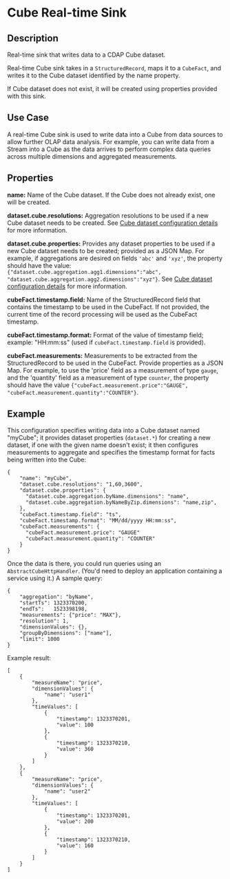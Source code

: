 # Cube Real-time Sink


Description
-----------
Real-time sink that writes data to a CDAP Cube dataset.

Real-time Cube sink takes in a ``StructuredRecord``, maps it to a ``CubeFact``, and writes it to
the Cube dataset identified by the name property.

If Cube dataset does not exist, it will be created using properties provided with this
sink.


Use Case
--------
A real-time Cube sink is used to write data into a Cube from data sources to allow further OLAP data analysis.
For example, you can write data from a Stream into a Cube as the data arrives to perform complex
data queries across multiple dimensions and aggregated measurements.


Properties
----------
**name:** Name of the Cube dataset. If the Cube does not already exist, one will be created.

**dataset.cube.resolutions:** Aggregation resolutions to be used if a
new Cube dataset needs to be created. See [Cube dataset configuration details] for more information.

**dataset.cube.properties:** Provides any dataset properties to be used
if a new Cube dataset needs to be created; provided as a JSON Map. For
example, if aggregations are desired on fields ``'abc'`` and ``'xyz'``, the
property should have the value:
``{"dataset.cube.aggregation.agg1.dimensions":"abc", "dataset.cube.aggregation.agg2.dimensions":"xyz"}``.
See [Cube dataset configuration details] for more information.

  [Cube dataset configuration details]: http://docs.cask.co/cdap/current/en/developers-manual/building-blocks/datasets/cube.html

**cubeFact.timestamp.field:** Name of the StructuredRecord field that contains the timestamp to be used in
the CubeFact. If not provided, the current time of the record processing will be used as the CubeFact timestamp.

**cubeFact.timestamp.format:** Format of the value of timestamp field; example: "HH:mm:ss" (used if
``cubeFact.timestamp.field`` is provided).

**cubeFact.measurements:** Measurements to be extracted from the StructuredRecord to be used in the CubeFact.
Provide properties as a JSON Map. For example, to use the 'price' field as a measurement of type ``gauge``,
and the 'quantity' field as a measurement of type ``counter``, the property should have the value
``{"cubeFact.measurement.price":"GAUGE", "cubeFact.measurement.quantity":"COUNTER"}``.


Example
-------
This configuration specifies writing data into a Cube dataset named "myCube"; it provides
dataset properties (``dataset.*``) for creating a new dataset, if one with the given name
doesn't exist; it then configures measurements to aggregate and specifies the timestamp
format for facts being written into the Cube:

    {
        "name": "myCube",
        "dataset.cube.resolutions": "1,60,3600",
        "dataset.cube.properties": {
          "dataset.cube.aggregation.byName.dimensions": "name",
          "dataset.cube.aggregation.byNameByZip.dimensions": "name,zip",
        },
        "cubeFact.timestamp.field": "ts",
        "cubeFact.timestamp.format": "MM/dd/yyyy HH:mm:ss",
        "cubeFact.measurements": {
          "cubeFact.measurement.price": "GAUGE"
          "cubeFact.measurement.quantity": "COUNTER"
        }
    }

Once the data is there, you could run queries using an ``AbstractCubeHttpHandler``. (You'd
need to deploy an application containing a service using it.) A sample query:

    {
        "aggregation": "byName",
        "startTs": 1323370200,
        "endTs":   1523398198,
        "measurements": {"price": "MAX"},
        "resolution": 1,
        "dimensionValues": {},
        "groupByDimensions": ["name"],
        "limit": 1000
    }

Example result:

    [
        {
            "measureName": "price",
            "dimensionValues": {
                "name": "user1"
            },
            "timeValues": [
                {
                    "timestamp": 1323370201,
                    "value": 100
                },
                {
                    "timestamp": 1323370210,
                    "value": 360
                }
            ]
        },
        {
            "measureName": "price",
            "dimensionValues": {
                "name": "user2"
            },
            "timeValues": [
                {
                    "timestamp": 1323370201,
                    "value": 200
                },
                {
                    "timestamp": 1323370210,
                    "value": 160
                }
            ]
        }
    ]
